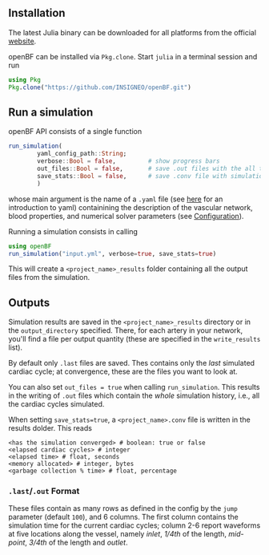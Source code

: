 ## Installation

The latest Julia binary can be downloaded for all platforms from the official [website](https://julialang.org/downloads/).

openBF can be installed via `Pkg.clone`. Start `julia` in a terminal session and run

```julia
using Pkg
Pkg.clone("https://github.com/INSIGNEO/openBF.git")
```

## Run a simulation

openBF API consists of a single function

```julia
run_simulation(
        yaml_config_path::String;
        verbose::Bool = false,         # show progress bars
        out_files::Bool = false,       # save .out files with the all the cycles
        save_stats::Bool = false,      # save .conv file with simulation stats
        )
```

whose main argument is the name of a `.yaml` file (see [here](https://learnxinyminutes.com/docs/yaml/) for an introduction to yaml) containining the description of the vascular network, blood properties, and numerical solver parameters (see [Configuration](config.md)).

Running a simulation consists in calling

```julia
using openBF
run_simulation("input.yml", verbose=true, save_stats=true)
```

This will create a `<project_name>_results` folder containing all the output files from the simulation.

## Outputs

Simulation results are saved in the `<project_name>_results` directory or in the `output_directory` specified. There, for each artery in your network, you'll find a file per output quantity (these are specified in the `write_results` list).

By default only `.last` files are saved. Thes contains only the _last_ simulated cardiac cycle; at convergence, these are the files you want to look at.

You can also set `out_files = true` when calling `run_simulation`. This results in the writing of `.out` files which contain the _whole_ simulation history, i.e., all the cardiac cycles simulated.

When setting `save_stats=true`, a `<project_name>.conv` file is written in the results dolder. This reads

```
<has the simulation converged> # boolean: true or false
<elapsed cardiac cycles> # integer
<elapsed time> # float, seconds
<memory allocated> # integer, bytes
<garbage collection % time> # float, percentage
```

### `.last`/`.out` Format

These files contain as many rows as defined in the config by the `jump` parameter (default `100`), and 6 columns. The first column contains the simulation time for the current cardiac cycles; column 2-6 report waveforms at five locations along the vessel, namely _inlet_, _1/4th_ of the length, _mid-point_, _3/4th_ of the length and _outlet_.